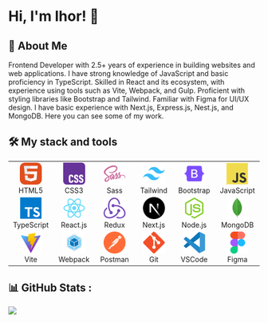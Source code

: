 
# Hi, I'm Ihor! 👋

## 🚀 About Me
Frontend Developer with 2.5+ years of experience in building websites and web applications. I have strong knowledge of JavaScript and basic proficiency in TypeScript. Skilled in React and its ecosystem, with experience using tools such as Vite, Webpack, and Gulp. Proficient with styling libraries like Bootstrap and Tailwind. Familiar with Figma for UI/UX design. I have basic experience with Next.js, Express.js, Nest.js, and MongoDB. Here you can see some of my work.

## 🛠 My stack and tools
<table align="center">
  <tr>
     <td align="center"  width="88">
         <img src="./images/html5.svg" alt="HTML5" width="44" height="44"/>
      <br>HTML5
    </td>
    <td align="center" width="88">
        <img src="./images/css3.svg" alt="CSS3" width="44" height="44"/>
      <br>CSS3
    </td>
    <td align="center" width="88">
        <img src="./images/sass.svg" alt="Sass" width="44" height="44"/>
      <br>Sass
    </td>
    <td align="center"  width="88">
        <img src="./images/tailwind.svg" alt="Tailwind" width="44" height="44"/>
      <br>Tailwind
    </td>
        <td align="center"  width="88">
        <img src="./images/bootstrap.svg" alt="Tailwind" width="44" height="44"/>
      <br>Bootstrap
    </td>
           <td align="center" width="88">
         <img src="./images/javascript.svg" alt="JS" width="44" height="44"/>
      <br>JavaScript
    </td>
      </tr>
  <tr>
    <td align="center" width="88">
        <img src="./images/typescript.svg" alt="TS" width="44" height="44"/>
      <br>TypeScript
    </td>
    <td align="center" width="88">
        <img src="./images/react.svg" alt="React" width="44" height="44"/>
      <br>React.js
    </td>
        </td>
        <td align="center" width="88">
        <img src="./images/redux.svg" alt="Redux" width="44" height="44"/>
      <br>Redux
    </td>
    <td align="center" width="88">
        <img src="./images/nextjs.svg" alt="Next.js" width="44" height="44"/>
      <br>Next.js
    </td>
    <td align="center" width="88">
      <img src="./images/nodejs.svg" alt="Node.js" width="44" height="44"/>
      <br>Node.js
         <td align="center" width="88">
        <img src="./images/mongodb.svg" alt="MongoDB" width="44" height="44"/>
      <br>MongoDB
     </td>
  </tr>
  </tr>
        <td align="center" width="88">
        <img src="./images/vite.svg" alt="Postman" width="44" height="44"/>
      <br>Vite
    </td>
        <td align="center" width="88">
        <img src="./images/webpack.svg" alt="Postman" width="44" height="44"/>
      <br>Webpack
    </td>
      <td align="center" width="88">
        <img src="./images/postman.svg" alt="Postman" width="44" height="44"/>
      <br>Postman
    </td>
      </td>
     <td align="center" width="88">
        <img src="./images/git.svg" alt="Git" width="44" height="44"/>
      <br>Git
    </td>
  <td align="center" width="88">
        <img src="./images/vscode.svg" alt="Visual Studio Code" width="44" height="44"/>
      <br>VSCode
     </td>
  <td align="center" width="88">
        <img src="./images/figma.svg" alt="Figma" width="44" height="44"/>
      <br>Figma
     </td>
</table>

## 📊 GitHub Stats :
![](http://github-profile-summary-cards.vercel.app/api/cards/repos-per-language?username=tonykrapatony&theme=default)

<!--
**tonykrapatony/tonykrapatony** is a ✨ _special_ ✨ repository because its `README.md` (this file) appears on your GitHub profile.

Here are some ideas to get you started:

- 🔭 I’m currently working on ...
- 🌱 I’m currently learning ...
- 👯 I’m looking to collaborate on ...
- 🤔 I’m looking for help with ...
- 💬 Ask me about ...
- 📫 How to reach me: ...
- 😄 Pronouns: ...
- ⚡ Fun fact: ...
-->
